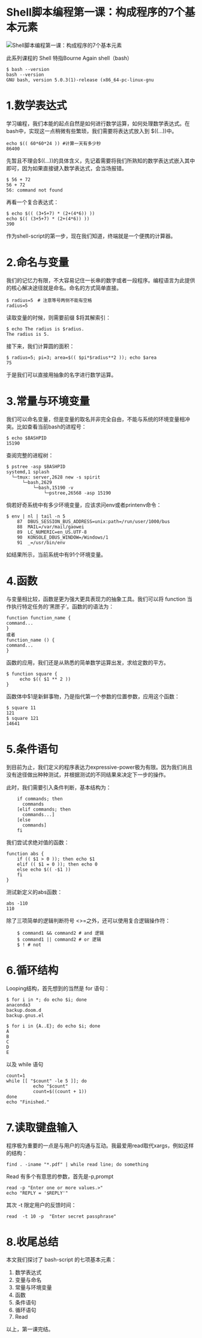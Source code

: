 # Shell脚本编程第一课：构成程序的7个基本元素

![Shell脚本编程第一课：构成程序的7个基本元素](readme.assets/2304c7a4-062f-487d-9c95-a51849b700d6)

此系列课程的 Shell 特指Bourne Again shell（bash）

```
$ bash --version
bash --version
GNU bash, version 5.0.3(1)-release (x86_64-pc-linux-gnu
```

# 1.数学表达式

学习编程，我们本能的起点自然是如何进行数学运算，如何处理数学表达式。在bash中，实现这一点稍微有些繁琐，我们需要将表达式放入到 $((...))中。

```
echo $(( 60*60*24 )) #计算一天有多少秒
86400
```

先暂且不理会$((...))的具体含义，先记着需要将我们所熟知的数学表达式嵌入其中即可，因为如果直接键入数学表达式，会当场报错。

```
$ 56 + 72
56 + 72
56: command not found
```

再看一个复合表达式：

```
$ echo $(( (3+5+7) * (2+(4*6)) ))
echo $(( (3+5+7) * (2+(4*6)) ))
390
```

作为shell-script的第一步，现在我们知道，终端就是一个便携的计算器。

# 2.命名与变量

我们的记忆力有限，不大容易记住一长串的数字或者一段程序。编程语言为此提供的核心解决途径就是命名。命名的方式简单直接。

```
$ radius=5　# 注意等号两侧不能有空格
radius=5
```

读取变量的时候，则需要前缀 $将其解索引：

```
$ echo The radius is $radius.
The radius is 5.
```

接下来，我们计算圆的面积：

```
$ radius=5; pi=3; area=$(( $pi*$radius**2 )); echo $area
75
```

于是我们可以直接用抽象的名字进行数学运算。

# 3.常量与环境变量

我们可以命名变量，但是变量的取名并非完全自由，不能与系统的环境变量相冲突。比如查看当前bash的进程号：

```
$ echo $BASHPID
15190
```

查阅完整的进程树：

```
$ pstree -asp $BASHPID
systemd,1 splash
  └─tmux: server,2628 new -s spirit
      └─bash,2629
          └─bash,15190 -v
              └─pstree,26568 -asp 15190
```

倘若好奇系统中有多少环境变量，应该求问env或者printenv命令：

```
$ env | nl | tail -n 5
    87  DBUS_SESSION_BUS_ADDRESS=unix:path=/run/user/1000/bus
    88  MAIL=/var/mail/gaowei
    89  LC_NUMERIC=en_US.UTF-8
    90  KONSOLE_DBUS_WINDOW=/Windows/1
    91  _=/usr/bin/env
```

如结果所示，当前系统中有91个环境变量。

# 4.函数

与变量相比较，函数是更为强大更具表现力的抽象工具。我们可以将 function 当作执行特定任务的‘黑匣子’。函数的的语法为：

```
function function_name {
command...
}  
或者
function_name () {
command...
} 
```

函数的应用，我们还是从熟悉的简单数学运算出发，求给定数的平方。

```
$ function square {
     echo $(( $1 ** 2 ))
}
```

函数体中$1是新鲜事物，乃是指代第一个参数的位置参数，应用这个函数：

```
$ square 11
121
$ square 121
14641
```

# 5.条件语句

到目前为止，我们定义的程序表达力expressive-power极为有限。因为我们尚且没有途径做出种种测试，并根据测试的不同结果来决定下一步的操作。

此时，我们需要引入条件判断，基本结构为：

```
    if commands; then
      commands
    [elif commands; then
      commands...]
    [else
      commands]
    fi
```

我们尝试求绝对值的函数：

```
function abs {
    if (( $1 > 0 )); then echo $1
    elif (( $1 = 0 )); then echo 0
    else echo $(( -$1 ))
    fi
}
```

测试新定义的abs函数：

```
abs -110
110 
```

除了三项简单的逻辑判断符号 <>=之外，还可以使用复合逻辑操作符：

```
    $ command1 && command2 # and 逻辑
    $ command1 || command2 # or 逻辑
    $ ! # not
```

# 6.循环结构

Looping结构，首先想到的当然是 for 语句：

```
$ for i in *; do echo $i; done
anaconda3
backup.doom.d
backup.gnus.el

$ for i in {A..E}; do echo $i; done
A
B
C
D
E
```

以及 while 语句

```
count=1
while [[ "$count" -le 5 ]]; do
          echo "$count"
          count=$((count + 1))
done
echo "Finished."
```

# 7.读取键盘输入

程序极为重要的一点是与用户的沟通与互动。我最爱用read取代xargs，例如这样的结构：

```
find . -iname "*.pdf" | while read line; do something
```

Read 有多个有意思的参数，首先是-p,prompt 

```
read -p "Enter one or more values.>"
echo "REPLY = '$REPLY'"
```

其次 -t 限定用户的反馈时间：

```
read  -t 10 -p  "Enter secret passphrase"
```

# 8.收尾总结

本文我们探讨了 bash-script 的七项基本元素：

1. 数学表达式
2. 变量与命名
3. 常量与环境变量
4. 函数
5. 条件语句
6. 循环语句
7. Read

以上，第一课完结。

